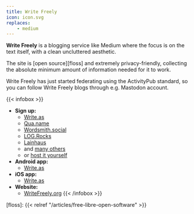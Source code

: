 ```yaml
---
title: Write Freely
icon: icon.svg
replaces: 
    - medium
---
```


**Write Freely** is a blogging service like Medium where the focus is on the text itself, with a clean uncluttered aesthetic.

The site is [open source][floss] and extremely privacy-friendly, collecting the absolute minimum amount of information needed for it to work.

Write Freely has just started federating using the ActivityPub standard, so you can follow Write Freely blogs through e.g. Mastodon account.

{{< infobox >}}
- **Sign up:** 
    - [Write.as](https://write.as/)
    - [Qua.name](https://qua.name/)
    - [Wordsmith.social](https://wordsmith.social/)
    - [LOG.Rocks](https://log.rocks/)
    - [Lainhaus](https://write.lain.haus/)
    - and [many others](https://writefreely.org/instances)
    - or [host it yourself](https://writefreely.host/)
- **Android app:**
    - [Write.as](https://play.google.com/store/apps/details?id=com.abunchtell.writeas)
- **iOS app:**
    - [Write.as](https://itunes.apple.com/app/apple-store/id1000755153)
- **Website:**
    - [WriteFreely.org](https://writefreely.org/)
{{< /infobox >}}

[floss]: {{< relref "/articles/free-libre-open-software" >}}
